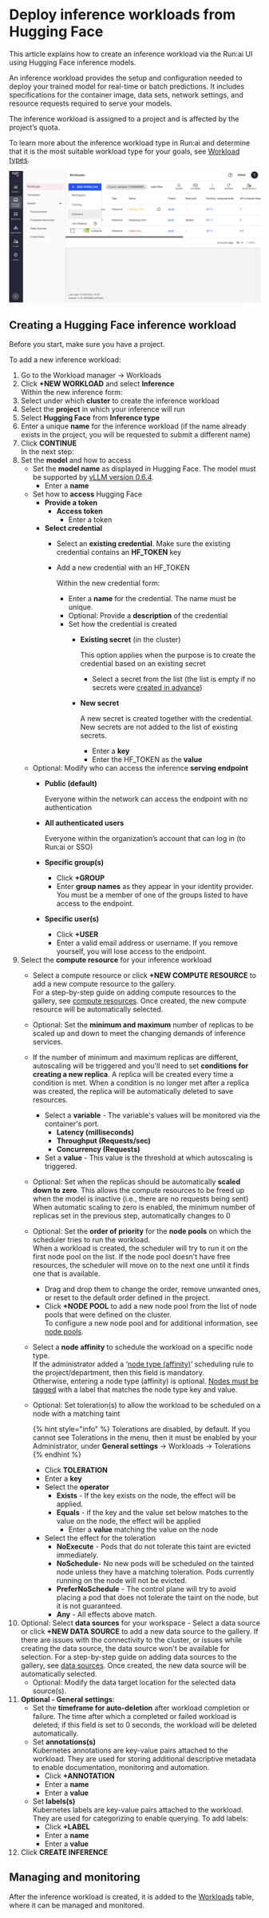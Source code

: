 # Deploy inference workloads from Hugging Face

This article explains how to create an inference workload via the Run:ai UI using Hugging Face inference models.

An inference workload provides the setup and configuration needed to deploy your trained model for real-time or batch predictions. It includes specifications for the container image, data sets, network settings, and resource requests required to serve your models.

The inference workload is assigned to a project and is affected by the project’s quota.

To learn more about the inference workload type in Run:ai and determine that it is the most suitable workload type for your goals, see [Workload types](../workloads-in-runai/workload-types.md).

![](img/inference-workload.png)

## Creating a Hugging Face inference workload

Before you start, make sure you have a project.

To add a new inference workload:

1. Go to the Workload manager → Workloads
2. Click **+NEW WORKLOAD** and select **Inference**\
   Within the new inference form:
3. Select under which **cluster** to create the inference workload
4. Select the **project** in which your inference will run
5. Select **Hugging Face** from **Inference type**
6. Enter a unique **name** for the inference workload (if the name already exists in the project, you will be requested to submit a different name)
7. Click **CONTINUE**\
   In the next step:
8. Set the **model** and how to access
   * Set the **model name** as displayed in Hugging Face. The model must be supported by [vLLM version 0.6.4](https://github.com/vllm-project/vllm/blob/v0.6.4/docs/source/models/supported_models.rst).
     * Enter a **name**
   * Set how to **access** Hugging Face
     * **Provide a token**
       * **Access token**
         * Enter a token
     * **Select credential**
       * Select an **existing credential**. Make sure the existing credential contains an **HF\_TOKEN** key
       *   Add a new credential with an HF\_TOKEN

           Within the new credential form:

           * Enter a **name** for the credential. The name must be unique.
           * Optional: Provide a **description** of the credential
           * Set how the credential is created
             *   **Existing secret** (in the cluster)

                 This option applies when the purpose is to create the credential based on an existing secret

                 * Select a secret from the list (the list is empty if no secrets were [created in advance](../workloads-in-runai/workload-assets/credentials.md#creating-secrets-in-advance))
             *   **New secret**

                 A new secret is created together with the credential. New secrets are not added to the list of existing secrets.

                 * Enter a **key**
                 * Enter the HF\_TOKEN as the **value**
   * Optional: Modify who can access the inference **serving endpoint**
     *   **Public (default)**

         Everyone within the network can access the endpoint with no authentication
     *   **All authenticated users**

         Everyone within the organization’s account that can log in (to Run:ai or SSO)
     * **Specific group(s)**
       * Click **+GROUP**
       * Enter **group names** as they appear in your identity provider. You must be a member of one of the groups listed to have access to the endpoint.
     * **Specific user(s)**
       * Click **+USER**
       * Enter a valid email address or username. If you remove yourself, you will lose access to the endpoint.
9. Select the **compute resource** for your inference workload
   * Select a compute resource or click **+NEW COMPUTE RESOURCE** to add a new compute resource to the gallery.\
     For a step-by-step guide on adding compute resources to the gallery, see [compute resources](../workloads-in-runai/workload-assets/compute-resources.md). Once created, the new compute resource will be automatically selected.
   * Optional: Set the **minimum and maximum** number of replicas to be scaled up and down to meet the changing demands of inference services.
   * If the number of minimum and maximum replicas are different, autoscaling will be triggered and you'll need to set **conditions for creating a new replica**. A replica will be created every time a condition is met. When a condition is no longer met after a replica was created, the replica will be automatically deleted to save resources.
     * Select a **variable** - The variable's values will be monitored via the container's port.
       * **Latency (milliseconds)**
       * **Throughput (Requests/sec)**
       * **Concurrency (Requests)**
     * Set a **value** - This value is the threshold at which autoscaling is triggered.
   * Optional: Set when the replicas should be automatically **scaled down to zero**. This allows the compute resources to be freed up when the model is inactive (i.e., there are no requests being sent) When automatic scaling to zero is enabled, the minimum number of replicas set in the previous step, automatically changes to 0
   * Optional: Set the **order of priority** for the **node pools** on which the scheduler tries to run the workload.\
     When a workload is created, the scheduler will try to run it on the first node pool on the list. If the node pool doesn't have free resources, the scheduler will move on to the next one until it finds one that is available.
     * Drag and drop them to change the order, remove unwanted ones, or reset to the default order defined in the project.
     * Click **+NODE POOL** to add a new node pool from the list of node pools that were defined on the cluster.\
       To configure a new node pool and for additional information, see [node pools](../manage-ai-initiatives/managing-your-resources/node-pools.md).
   * Select a **node affinity** to schedule the workload on a specific node type.\
     If the administrator added a ‘[node type (affinity)](../policies/scheduling-rules.md#node-type-affinity)’ scheduling rule to the project/department, then this field is mandatory.\
     Otherwise, entering a node type (affinity) is optional. [Nodes must be tagged](../policies/scheduling-rules.md#labelling-nodes-for-node-types-grouping) with a label that matches the node type key and value.
   *   Optional: Set toleration(s) to allow the workload to be scheduled on a node with a matching taint



       {% hint style="info" %}
       Tolerations are disabled, by default. If you cannot see Tolerations in the menu, then it must be enabled by your Administrator, under **General settings** → Workloads → Tolerations
       {% endhint %}

       * Click **TOLERATION**
       * Enter a **key**
       * Select the **operator**
         * **Exists** - If the key exists on the node, the effect will be applied.
         * **Equals** - if the key and the value set below matches to the value on the node, the effect will be applied
           * Enter a **value** matching the value on the node
       * Select the effect for the toleration&#x20;
         * **NoExecute** - Pods that do not tolerate this taint are evicted immediately.&#x20;
         * **NoSchedule**- No new pods will be scheduled on the tainted node unless they have a matching toleration. Pods currently running on the node will not be evicted.
         * **PreferNoSchedule** - The control plane will try to avoid placing a pod that does not tolerate the taint on the node, but it is not guaranteed.&#x20;
         * **Any** - All effects above match.
10. Optional: Select **data sources** for your workspace - Select a data source or click **+NEW DATA SOURCE** to add a new data source to the gallery. If there are issues with the connectivity to the cluster, or issues while creating the data source, the data source won't be available for selection. For a step-by-step guide on adding data sources to the gallery, see [data sources](../workloads-in-runai/workload-assets/datasources.md). Once created, the new data source will be automatically selected.&#x20;
    * Optional: Modify the data target location for the selected data source(s).&#x20;
11. **Optional - General settings**:&#x20;
    * Set the **timeframe for auto-deletion** after workload completion or failure. The time after which a completed or failed workload is deleted; if this field is set to 0 seconds, the workload will be deleted automatically.&#x20;
    * Set **annotations(s)**\
      Kubernetes annotations are key-value pairs attached to the workload. They are used for storing additional descriptive metadata to enable documentation, monitoring and automation.&#x20;
      * Click **+ANNOTATION**&#x20;
      * Enter a **name**&#x20;
      * Enter a **value**&#x20;
    * Set **labels(s)**\
      Kubernetes labels are key-value pairs attached to the workload. They are used for categorizing to enable querying. To add labels:&#x20;
      * Click **+LABEL**
      * Enter a **name**&#x20;
      * Enter a **value**&#x20;
12. Click **CREATE INFERENCE**

## Managing and monitoring

After the inference workload is created, it is added to the [Workloads](../workloads-in-runai/workloads.md) table, where it can be managed and monitored.
